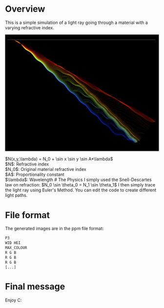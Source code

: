 # Overview
This is a simple simulation of a light ray going through a material with a varying refractive index.
<p align="center">
  <img src="example.png" />
</p>
$N(x,y,\lambda) = N_0 + \sin x \sin y \sin A*\lambda$ <br/>
$N$: Refractive index <br/>
$N_0$: Original material refractive index <br/>
$A$: Proportionality constant <br/>
$\lambda$: Wavelength
# The Physics
I simply used the Snell-Descartes law on refraction: $N_0 \sin \theta_0 = N_1 \sin \theta_1$ 
I then simply trace the light ray using Euler's Method.
You can edit the code to create different light paths.

# File format
The generated images are in the ppm file format:
```
P3
WID HEI
MAX_COLOUR
R G B
R G B
R G B
[...]
```
# Final message
Enjoy C:
